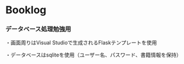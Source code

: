 # Booklog
### データベース処理勉強用

・画面周りはVisual Studioで生成されるFlaskテンプレートを使用

・データベースはsqliteを使用（ユーザー名、パスワード、書籍情報を保持）

